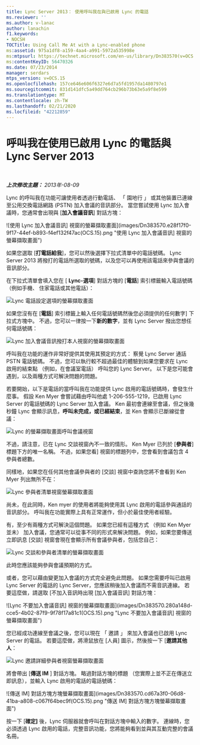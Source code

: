 ```yaml
---
title: Lync Server 2013： 使用呼叫我在與已啟用 Lync 的電話
ms.reviewer: ''
ms.author: v-lanac
author: lanachin
f1.keywords:
- NOCSH
TOCTitle: Using Call Me At with a Lync-enabled phone
ms:assetid: 975a1df8-a159-4aa4-a991-5972a535998e
ms:mtpsurl: https://technet.microsoft.com/en-us/library/Dn383570(v=OCS.15)
ms:contentKeyID: 56470326
ms.date: 07/23/2014
manager: serdars
mtps_version: v=OCS.15
ms.openlocfilehash: 157ce646e606f6327e6d7a5fd1957da1480797e1
ms.sourcegitcommit: 831d141dfc5a49dd764cb296b73b63e5a9f8e599
ms.translationtype: MT
ms.contentlocale: zh-TW
ms.lasthandoff: 02/21/2020
ms.locfileid: "42212859"
---
```

<div data-xmlns="http://www.w3.org/1999/xhtml">

<div class="topic" data-xmlns="http://www.w3.org/1999/xhtml" data-msxsl="urn:schemas-microsoft-com:xslt" data-cs="https://msdn.microsoft.com/">

<div data-asp="https://msdn2.microsoft.com/asp">

# <a name="using-call-me-at-with-a-lync-enabled-phone-and-lync-server-2013"></a>呼叫我在使用已啟用 Lync 的電話與 Lync Server 2013

</div>

<div id="mainSection">

<div id="mainBody">

<span> </span>

_**上次修改主題：** 2013年-08-09_

Lync 的呼叫我在功能可讓使用者透過行動電話、 「 園地行 」 或其他裝置已連線至公用交換電話網路 (PSTN) 加入會議的音訊部分。 當您嘗試使用 Lync 加入會議時，您通常會出現與 [**加入會議音訊**] 對話方塊：

![使用 Lync 加入會議音訊] 視窗的螢幕擷取畫面](images/Dn383570.e28f17f0-9f17-44ef-b893-f4ef132f47ac(OCS.15).png "使用 Lync 加入會議音訊] 視窗的螢幕擷取畫面")

如果您選取 [**打電話給我**]，您可以然後選擇下拉式清單中的電話號碼。 Lync Server 2013 將撥打的電話所選取的號碼，以及您可以再使用該電話來參與會議的音訊部分。

在下拉式清單會填入您在 [ **Lync-選項**] 對話方塊的 [**電話**] 索引標籤輸入電話號碼 （例如手機、 住家電話或其他電話）：

![Lync 電話設定選項的螢幕擷取畫面](images/Dn383570.03d2f25d-49e2-47b4-b1e9-b1614fc0c11c(OCS.15).png "Lync 電話設定選項的螢幕擷取畫面")

如果您沒有在 [**電話**] 索引標籤上輸入任何電話號碼然後您必須提供的任何數字] 下拉式方塊中。 不過，您可以一律按一下**新的數字**，並有 Lync Server 撥出您想任何電話號碼：

![Lync 加入會議音訊撥打本人視窗的螢幕擷取畫面](images/Dn383570.27f2ac7a-cc1c-465c-b145-202ad03af4f2(OCS.15).png "Lync 加入會議音訊撥打本人視窗的螢幕擷取畫面")

呼叫我在功能的運作非常好提供其使用其預定的方式： 察覺 Lync Server 通話 PSTN 電話號碼。 不過，您可以執行較不超過最佳的體驗到如果您要求在 Lync 啟用的結束點 （例如，在會議室電話） 呼叫您的 Lync Server。 以下是您可能會遇到，以及兩種方式可解決問題的問題。

若要開始，以下是電話的當呼叫我在功能提供 Lync 啟用的電話號碼時，會發生什麼事。 假設 Ken Myer 會嘗試藉由呼叫他處 1-206-555-1219，已啟用 Lync Server 的電話號碼的 Lync Server 加入會議。 Ken 最初會連線至會議，但之後幾秒鐘 Lync 會顯示訊息，**呼叫未完成，或已經結束**，並 Ken 會顯示已斷線從會議：

![Lync 的螢幕擷取畫面呼叫會議視窗](images/Dn383570.c2a81727-8751-41b5-946a-03a1b75b9d95(OCS.15).png "Lync 的螢幕擷取畫面呼叫會議視窗")

不過，請注意，已在 Lync 交談視窗內不一致的情形。 Ken Myer 已列於 [**參與者**] 標題下方的唯一名稱。 不過，如果您看] 視窗的標題列中，您會看到會議包含 4 參與者總數。

同樣地，如果您在任何其他會議參與者的 [交談] 視窗中查詢您將不會看到 Ken Myer 列出無所不在：

![Lync 參與者清單視窗螢幕擷取畫面](images/Dn383570.fa5990cf-2694-402c-ac06-946aa66b6837(OCS.15).png "Lync 參與者清單視窗螢幕擷取畫面")

尚未，在此同時，Ken myer 的使用者將能夠使用其 Lync 啟用的電話參與通話的音訊部分。 呼叫我在功能實際上具有正常運作，但小於最佳使用者經驗。

有，至少有兩種方式可解決這個問題。 如果您已經有這種方式 （例如 Ken Myer 並未） 加入會議，您通常可以從事不同的形式來解決問題。 例如，如果您要傳送立即訊息 [交談] 視窗會現在會顯示所有會議參與者，包括您自己：

![Lync 交談和參與者清單的螢幕擷取畫面](images/Dn383570.9b5ff6d6-9f73-467c-99a7-ef3aa8bd7e7a(OCS.15).png "Lync 交談和參與者清單的螢幕擷取畫面")

此時您應該能夠參與會議預期的方式。

或者，您可以藉由變更加入會議的方式完全避免此問題。 如果您需要呼叫已啟用 Lync Server 的電話的 Lync Server，您應該稍後加入會議而不需音訊連線。 若要這麼做，請選取 [不加入音訊時出現 [加入會議音訊] 對話方塊：

![Lync 不要加入會議音訊] 視窗的螢幕擷取畫面](images/Dn383570.280a148d-cce5-4b02-87f9-9f78f17a81c1(OCS.15).png "Lync 不要加入會議音訊] 視窗的螢幕擷取畫面")

您已經成功連線至會議之後，您可以現在 「 邀請 」 來加入會議也已啟用 Lync Server 的電話。 若要這麼做，將滑鼠放在 [人員] 圖示，然後按一下 [**邀請其他人**：

![Lync 邀請詳細參與者視窗螢幕擷取畫面](images/Dn383570.69b81b29-d1d2-4ed3-acb6-e37dd18e3d86(OCS.15).png "Lync 邀請詳細參與者視窗螢幕擷取畫面")

將會帶出 [**傳送 IM** ] 對話方塊。 略過對話方塊的標題 （您實際上並不正在傳送立即訊息），並輸入 Lync 啟用的電話的電話號碼：

![傳送 IM] 對話方塊方塊螢幕擷取畫面](images/Dn383570.cd67a3f0-06d8-41ba-a808-c067f64bec9f(OCS.15).png "傳送 IM] 對話方塊方塊螢幕擷取畫面")

按一下 [**確定]** 後，Lync 伺服器就會呼叫在對話方塊中輸入的數字。 連線時，您必須透過 Lync 啟用的電話，完整音訊功能，您將能夠看到並與其互動完整的會議名冊。

</div>

<span> </span>

</div>

</div>

</div>

